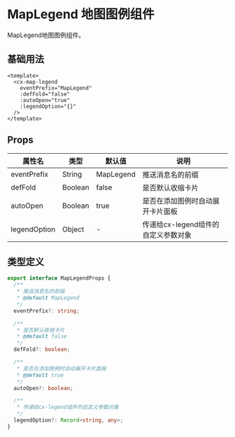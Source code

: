 # MapLegend 地图图例组件

MapLegend地图图例组件。

## 基础用法

```vue
<template>
  <cx-map-legend
    eventPrefix="MapLegend"
    :defFold="false"
    :autoOpen="true"
    :legendOption="{}"
  />
</template>
```

## Props

| 属性名 | 类型 | 默认值 | 说明 |
|--------|------|--------|------|
| eventPrefix | String | MapLegend | 推送消息名的前缀 |
| defFold | Boolean | false | 是否默认收缩卡片 |
| autoOpen | Boolean | true | 是否在添加图例时自动展开卡片面板 |
| legendOption | Object | - | 传递给cx-legend组件的自定义参数对象 |

## 类型定义

```ts
export interface MapLegendProps {
  /** 
   * 推送消息名的前缀
   * @default MapLegend
   */
  eventPrefix?: string;

  /**
   * 是否默认收缩卡片
   * @default false
   */
  defFold?: boolean;

  /**
   * 是否在添加图例时自动展开卡片面板
   * @default true
   */
  autoOpen?: boolean;

  /**
   * 传递给cx-legend组件的自定义参数对象
   */
  legendOption?: Record<string, any>;
} 